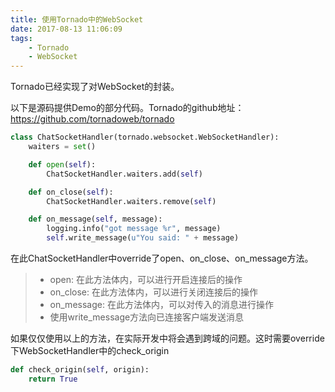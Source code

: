 ```yaml
---
title: 使用Tornado中的WebSocket
date: 2017-08-13 11:06:09
tags:
    - Tornado
    - WebSocket
---
```


Tornado已经实现了对WebSocket的封装。

以下是源码提供Demo的部分代码。Tornado的github地址：<https://github.com/tornadoweb/tornado>

```python
class ChatSocketHandler(tornado.websocket.WebSocketHandler):
    waiters = set()

    def open(self):
        ChatSocketHandler.waiters.add(self)

    def on_close(self):
        ChatSocketHandler.waiters.remove(self)

    def on_message(self, message):
        logging.info("got message %r", message)
        self.write_message(u"You said: " + message)
```
在此ChatSocketHandler中override了open、on_close、on_message方法。
> * open: 在此方法体内，可以进行开启连接后的操作
> * on_close: 在此方法体内，可以进行关闭连接后的操作
> * on_message: 在此方法体内，可以对传入的消息进行操作
> * 使用write_message方法向已连接客户端发送消息

如果仅仅使用以上的方法，在实际开发中将会遇到跨域的问题。这时需要override下WebSocketHandler中的check_origin

```python
def check_origin(self, origin):
    return True
```

